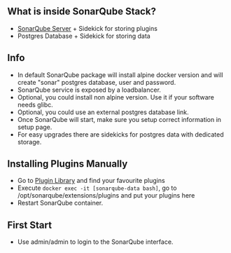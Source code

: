 ## What is inside SonarQube Stack?
* [SonarQube Server](http://www.sonarqube.org/) + Sidekick for storing plugins
* Postgres Database + Sidekick for storing data

## Info
* In default SonarQube package will install alpine docker version and will create "sonar" postgres database, user and password. 
* SonarQube service is exposed by a loadbalancer.
* Optional, you could install non alpine version. Use it if your software needs glibc.
* Optional, you could use an external postgres database link.
* Once SonarQube will start, make sure you setup correct information in setup page.
* For easy upgrades there are sidekicks for postgres data with dedicated storage. 

## Installing Plugins Manually
* Go to [Plugin Library](http://docs.sonarqube.org/display/PLUG/Plugin+Library) and find your favourite plugins
* Execute `docker exec -it [sonarqube-data bash]`, go to /opt/sonarqube/extensions/plugins and put your plugins here
* Restart SonarQube container.

## First Start
* Use admin/admin to login to the SonarQube interface.